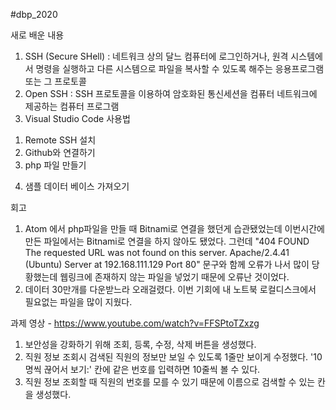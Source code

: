 #dbp_2020

새로 배운 내용 
1. SSH (Secure SHell) : 네트워크 상의 달느 컴퓨터에 로그인하거나, 원격 시스템에서 명령을 실행하고 다른 시스템으로 파일을 복사할 수 있도록 해주는 응용프로그램 또는 그 프로토콜
2. Open SSH : SSH 프로토콜을 이용하여 암호화된 통신세션을 컴퓨터 네트워크에 제공하는 컴퓨터 프로그램
3. Visual Studio Code 사용법
 1) Remote SSH 설치
 2) Github와 연결하기
 3) php 파일 만들기
4. 샘플 데이터 베이스 가져오기 

회고
1. Atom 에서 php파일을 만들 때 Bitnami로 연결을 했던게 습관됐었는데 이번시간에 만든 파일에서는 Bitnami로 연결을 하지 않아도 됐었다.
그런데 
"404 FOUND The requested URL was not found on this server. Apache/2.4.41 (Ubuntu) Server at 192.168.111.129 Port 80" 
문구와 함께 오류가 나서 많이 당황했는데 웹링크에 존재하지 않는 파일을 넣었기 때문에 오류난 것이었다. 
2. 데이터 30만개를 다운받느라 오래걸렸다. 이번 기회에 내 노트북 로컬디스크에서 필요없는 파일을 많이 지웠다.

과제 영상 - https://www.youtube.com/watch?v=FFSPtoTZxzg
1. 보안성을 강화하기 위해 조회, 등록, 수정, 삭제 버튼을 생성했다.
2. 직원 정보 조회시 검색된 직원의 정보만 보일 수 있도록 1줄만 보이게 수정했다. '10명씩 끊어서 보기:' 칸에 같은 번호를 입력하면 10줄씩 볼 수 있다.
3. 직원 정보 조회할 때 직원의 번호를 모를 수 있기 때문에 이름으로 검색할 수 있는 칸을 생성했다.
